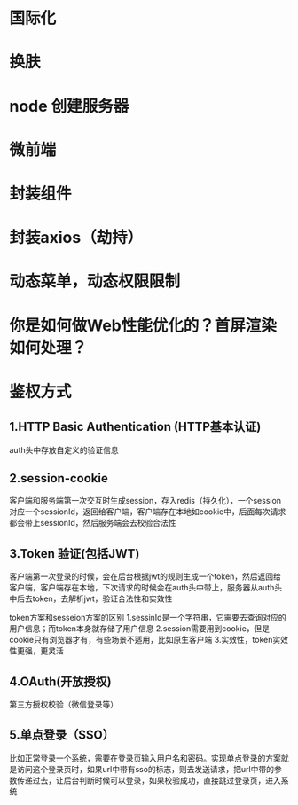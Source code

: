 # 国际化

# 换肤

# node 创建服务器

# 微前端

# 封装组件

# 封装axios（劫持）

# 动态菜单，动态权限限制

# 你是如何做Web性能优化的？首屏渲染如何处理？

# 鉴权方式
## 1.HTTP Basic Authentication (HTTP基本认证)
auth头中存放自定义的验证信息

## 2.session-cookie
客户端和服务端第一次交互时生成session，存入redis（持久化），一个session对应一个sessionId，返回给客户端，客户端存在本地如cookie中，后面每次请求都会带上sessionId，然后服务端会去校验合法性

## 3.Token 验证(包括JWT)
客户端第一次登录的时候，会在后台根据jwt的规则生成一个token，然后返回给客户端，客户端存在本地，下次请求的时候会在auth头中带上，服务器从auth头中后去token，去解析jwt，验证合法性和实效性

token方案和sesseion方案的区别
1.sessinId是一个字符串，它需要去查询对应的用户信息；而token本身就存储了用户信息
2.session需要用到cookie，但是cookie只有浏览器才有，有些场景不适用，比如原生客户端
3.实效性，token实效性更强，更灵活

## 4.OAuth(开放授权)
第三方授权校验（微信登录等）

## 5.单点登录（SSO）
比如正常登录一个系统，需要在登录页输入用户名和密码。实现单点登录的方案就是访问这个登录页时，如果url中带有sso的标志，则去发送请求，把url中带的参数传递过去，让后台判断时候可以登录，如果校验成功，直接跳过登录页，进入系统

